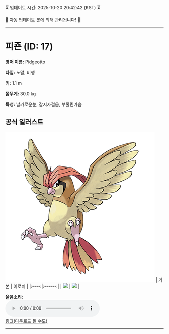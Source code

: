
⏳ 업데이트 시간: 2025-10-20 20:42:42 (KST) ⏳

🤖 자동 업데이트 봇에 의해 관리됩니다! 🤖

---

# 피죤 (ID: 17)
**영어 이름:** Pidgeotto

**타입:** 노말, 비행

**키:** 1.1 m

**몸무게:** 30.0 kg

**특성:** 날카로운눈, 갈지자걸음, 부풀린가슴

## 공식 일러스트
![](https://raw.githubusercontent.com/PokeAPI/sprites/master/sprites/pokemon/other/official-artwork/17.png)
| 기본 | 이로치 |
|:----:|:------:|
| <img src="http://play.pokemonshowdown.com/sprites/ani/pidgeotto.gif" width="200"> | <img src="http://play.pokemonshowdown.com/sprites/ani-shiny/pidgeotto.gif" width="200"> |

**울음소리:**<br><audio controls src="https://raw.githubusercontent.com/PokeAPI/cries/main/cries/pokemon/latest/17.ogg"></audio><br> [링크(다운로드 될 수도)](https://raw.githubusercontent.com/PokeAPI/cries/main/cries/pokemon/latest/17.ogg)


---
